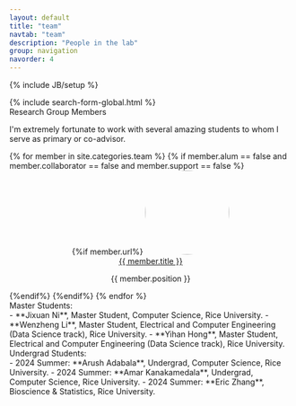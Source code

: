 ```yaml
---
layout: default
title: "team"
navtab: "team"
description: "People in the lab"
group: navigation
navorder: 4
---
```

{% include JB/setup %}

<style>
    img.photo{
          object-fit: cover;
          border-radius: 50%;
          object-position: 10% 10%; 
          width:150px;
          height:150px;
    }
</style>


<div>
{% include search-form-global.html %}
</div> 

<div class="smalltitle text-left">Research Group Members </div>
<div class="bigspacer"></div>

I'm extremely fortunate to work with several amazing students to whom I serve as primary or co-advisor. <br>

<div class="bigspacer"></div>
<div class="row">
    {% for member in site.categories.team %}
    {% if member.alum == false and member.collaborator == false and member.support == false %}
    <div class="col-sm-3" style="text-align: center">
    {%if member.url%}
    <a href="{{ member.url }}"> <img class="photo" src="{{member.image}}"> </a> <br>
    <div class="head media-heading member-name"><a href="{{ member.url }}" class="off">{{ member.title }}</a></div>  
    <p class="note">{{ member.position }}</p>
    </div>
    {%endif%}
    {%endif%}
    {% endfor %}   
</div>

<div class="smalltitle text-left">Master Students: </div>
- **Jixuan Ni**, Master Student, Computer Science, Rice University. 
- **Wenzheng Li**, Master Student, Electrical and Computer Engineering (Data Science track), Rice University. 
- **Yihan Hong**, Master Student, Electrical and Computer Engineering (Data Science track), Rice University. 

<div class="bigspacer"></div>

<div class="smalltitle text-left">Undergrad Students: </div>
<div class="bigspacer"></div>
- 2024 Summer: **Arush Adabala**, Undergrad, Computer Science, Rice University. 
- 2024 Summer: **Amar Kanakamedala**, Undergrad, Computer Science, Rice University. 
- 2024 Summer: **Eric Zhang**, Bioscience & Statistics, Rice University. 


<!--
<div class="container">
<div class="smalltitle text-left">Research Group Members </div>
<div class="bigspacer"></div>
{% for member in site.categories.team %}
	{% if member.alum == false and member.collaborator == false %}
	    {% cycle 'add rows': '<div class="row">', '', '' %}
			<div class="col-md-9 memberbox">
				<div class="media">
	  				<a class="pull-left" href="{{ member.url }}">
	    				<img class="media-object member-photo" src="{{ member.image }}">
	  				</a>
	 			 	<div class="media-body">
	    				<div class="head media-heading member-name"><a href="{{ member.url }}" class="off">{{ member.title }}</a></div>
	    				<p class="note">{{ member.position }}</p>
						{% if member.cv %}		
						<div class="smallhead">
							CV
						</div>	
						<div class="pad-left note">
							<div class="smallspacer"></div>
							<i class="fa fa-file-text-o fa-fw"></i>			
							<a class="off" href="{{ member.cv }}">{{ member.cv | split: '/' | last }}</a>
						</div>		
						<div class="bigspacer"></div>		
						{% endif %}
	  				</div>
				</div>
	        </div>	  
	    {% cycle 'close rows': '', '', '</div><div class="bigspacer"></div>' %}
	{% endif %}
{% endfor %}
{% cycle 'close rows': '', '</div><div class="bigspacer"></div>', '</div><div class="bigspacer"></div>' %}
</div>

-->
<!--
<hr/>
<div class="title text-center">Collaborators </div>

<div class="container">
<div class="smalltitle text-left">Statisticians </div>
{% for member in site.categories.team %}
	{% if member.field == "stat" and member.collaborator == true %}
	    {% cycle 'add collaborator rows': '<div class="row">', '', '' %}
			<div class="col-md-4 memberbox">
				<div class="media">
	  				<a class="pull-left" href="{{ member.url }}">
	    				<img class="media-object member-photo" src="{{ member.image }}">
	  				</a>
	 			 	<div class="media-body">
	    				<div class="head media-heading member-name"><a href="{{ member.url }}" class="off">{{ member.title }}</a></div>
	    				<p class="note">{{ member.position }}</p>
	  				</div>
				</div>
	        </div>	  
	    {% cycle 'close collaborator rows': '', '', '</div><div class="bigspacer"></div>' %}
	{% endif %}
{% endfor %}
{% cycle 'close collaborator rows': '', '</div><div class="bigspacer"></div>', '</div><div class="bigspacer"></div>' %}
</div>

<div class="bigspacer"></div>
<hr/>
<div class="container">
<div class="smalltitle text-left">Scientists </div>
<div class="bigspacer"></div>

<div class="smalltitle text-left">Childhood Pneumonia </div>
{% for member in site.categories.team %}
	{% if member.field == "pneumonia" and member.collaborator == true%}
	    {% cycle 'add scientist rows': '<div class="row">', '', '' %}
			<div class="col-md-4 memberbox">
				<div class="media">
	  				<a class="pull-left" href="{{ member.url }}">
	    				<img class="media-object member-photo" src="{{ member.image }}">
	  				</a>
	 			 	<div class="media-body">
	    				<div class="head media-heading member-name"><a href="{{ member.url }}" class="off">{{ member.title }}</a></div>
	    				<p class="note">{{ member.position }}</p>
	  				</div>
				</div>
	        </div>	  
	    {% cycle 'close scientist rows': '', '', '</div><div class="bigspacer"></div>' %}
	{% endif %}
{% endfor %}
{% cycle 'close scientist rows': '', '</div><div class="bigspacer"></div>', '</div><div class="bigspacer"></div>' %}

<div class="smalltitle text-left">Autoimmune Diseases and Cancer </div>
{% for member in site.categories.team %}
	{% if member.field == "Autoimmune Diseases and Cancer" and member.collaborator == true%}
	    {% cycle 'add scientist rows': '<div class="row">', '', '' %}
			<div class="col-md-4 memberbox">
				<div class="media">
	  				<a class="pull-left" href="{{ member.url }}">
	    				<img class="media-object member-photo" src="{{ member.image }}">
	  				</a>
	 			 	<div class="media-body">
	    				<div class="head media-heading member-name"><a href="{{ member.url }}" class="off">{{ member.title }}</a></div>
	    				<p class="note">{{ member.position }}</p>
	  				</div>
				</div>
	        </div>	  
	    {% cycle 'close scientist rows': '', '', '</div><div class="bigspacer"></div>' %}
	{% endif %}
{% endfor %}
{% cycle 'close scientist rows': '', '</div><div class="bigspacer"></div>', '</div><div class="bigspacer"></div>' %}

</div>
-->
<!-- comment out the line with /div if there are multiples of three alumni -->

<div class="bigspacer"></div>

